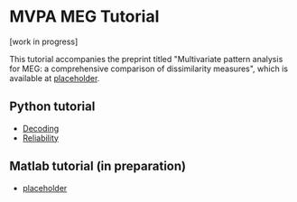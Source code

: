 # MVPA MEG Tutorial

[work in progress]

This tutorial accompanies the preprint titled "Multivariate pattern analysis for MEG: a comprehensive comparison of dissimilarity measures", which is available at [placeholder](http://doi.org/).

## Python tutorial
* [Decoding](https://github.com/m-guggenmos/megmvpa/blob/master/tutorial_decoding.ipynb)
* [Reliability](https://github.com/m-guggenmos/megmvpa/blob/master/tutorial_reliability.ipynb)
## Matlab tutorial (in preparation)
* [placeholder](https://github.com/m-guggenmos/megmvpa/blob/master/tutorial_matlab.ipynb)
